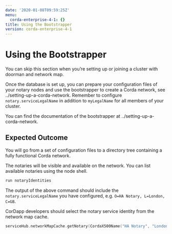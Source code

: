 ```yaml
---
date: '2020-01-08T09:59:25Z'
menu:
  corda-enterprise-4-1: {}
title: Using the Bootstrapper
version: corda-enterprise-4-1
---
```



# Using the Bootstrapper

You can skip this section when you’re setting up or joining a cluster with
            doorman and network map.

Once the database is set up, you can prepare your configuration files of your notary
            nodes and use the bootstrapper to create a Corda network, see
            ../setting-up-a-corda-network. Remember to configure
            `notary.serviceLegalName` in addition to `myLegalName` for all members of
            your cluster.

You can find the documentation of the bootstrapper at ../setting-up-a-corda-network.


## Expected Outcome

You will go from a set of configuration files to a directory tree containing a fully functional Corda network.

The notaries will be visible and available on the network. You can list available notaries using the node shell.

```sh
run notaryIdentities
```
The output of the above command should include the `notary.serviceLegalName`
                you have configured, e.g. `O=HA Notary, L=London, C=GB`.

CorDapp developers should select the notary service identity from the network map cache.

```kotlin
serviceHub.networkMapCache.getNotary(CordaX500Name("HA Notary", "London", "GB"))
```

